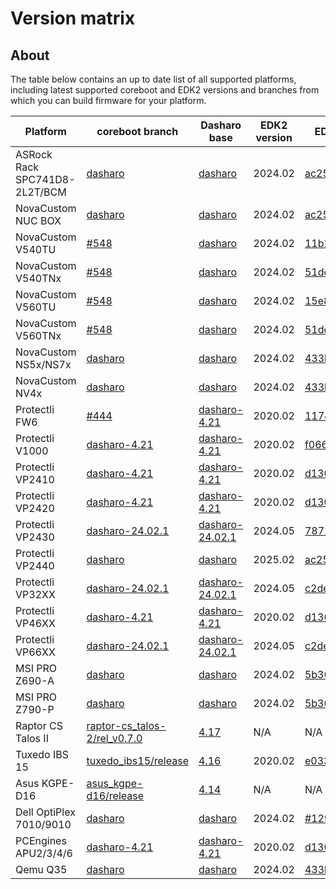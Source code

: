 # Version matrix

## About

The table below contains an up to date list of all supported platforms,
including latest supported coreboot and EDK2 versions and branches from which
you can build firmware for your platform.

|           Platform            |                                            coreboot branch                                            |                                Dasharo base                                 | EDK2 version |                                          EDK2 rev                                           |
| ----------------------------- | ----------------------------------------------------------------------------------------------------- | --------------------------------------------------------------------------- | ------------ | ------------------------------------------------------------------------------------------- |
| ASRock Rack SPC741D8-2L2T/BCM | [dasharo](https://github.com/dasharo/coreboot/tree/dasharo)                                           | [dasharo](https://github.com/dasharo/coreboot/tree/dasharo)                 | 2024.02      | [ac25544f92](https://github.com/dasharo/edk2/tree/91a7a092361befde7ddf2cd9915828852aff1195) |
| NovaCustom NUC BOX            | [dasharo](https://github.com/dasharo/coreboot/tree/dasharo)                                           | [dasharo](https://github.com/dasharo/coreboot/tree/dasharo)                 | 2024.02      | [ac25544f92](https://github.com/dasharo/edk2/tree/ac25544f9267598c51f2cb7f3abd08ae5db1318c) |
| NovaCustom V540TU             | [#548](https://github.com/Dasharo/coreboot/pull/548)                                                  | [dasharo](https://github.com/dasharo/coreboot/tree/dasharo)                 | 2024.02      | [11b2679614](https://github.com/dasharo/edk2/tree/11b26796145e29b2ceeb5a00b130f81246115159) |
| NovaCustom V540TNx            | [#548](https://github.com/Dasharo/coreboot/pull/548)                                                  | [dasharo](https://github.com/dasharo/coreboot/tree/dasharo)                 | 2024.02      | [51decd4d1f](https://github.com/dasharo/edk2/tree/51decd4d1fd9d8f64b5eec461e32deb5cc7ae03c) |
| NovaCustom V560TU             | [#548](https://github.com/Dasharo/coreboot/pull/548)                                                  | [dasharo](https://github.com/dasharo/coreboot/tree/dasharo)                 | 2024.02      | [15e8a08772](https://github.com/dasharo/edk2/tree/15e8a0877230c00029bb6fd0843f7494a8bfd8d0) |
| NovaCustom V560TNx            | [#548](https://github.com/Dasharo/coreboot/pull/548)                                                  | [dasharo](https://github.com/dasharo/coreboot/tree/dasharo)                 | 2024.02      | [51decd4d1f](https://github.com/dasharo/edk2/tree/51decd4d1fd9d8f64b5eec461e32deb5cc7ae03c) |
| NovaCustom NS5x/NS7x          | [dasharo](https://github.com/dasharo/coreboot/tree/dasharo)                                           | [dasharo](https://github.com/dasharo/coreboot/tree/dasharo)                 | 2024.02      | [433b7a33ee](https://github.com/dasharo/edk2/tree/433b7a33eeb5ead75546f595e494a2a56e2c6d71) |
| NovaCustom NV4x               | [dasharo](https://github.com/dasharo/coreboot/tree/dasharo)                                           | [dasharo](https://github.com/dasharo/coreboot/tree/dasharo)                 | 2024.02      | [433b7a33ee](https://github.com/dasharo/edk2/tree/433b7a33eeb5ead75546f595e494a2a56e2c6d71) |
| Protectli FW6                 | [#444](https://github.com/Dasharo/coreboot/pull/444)                                                  | [dasharo-4.21](https://github.com/dasharo/coreboot/tree/dasharo-4.21)       | 2020.02      | [1174634037](https://github.com/dasharo/edk2/tree/1174634037dc986a2221176657407ea3447cf6a6) |
| Protectli V1000               | [dasharo-4.21](https://github.com/dasharo/coreboot/tree/dasharo-4.21)                                 | [dasharo-4.21](https://github.com/dasharo/coreboot/tree/dasharo-4.21)       | 2020.02      | [f06673308f](https://github.com/dasharo/edk2/tree/f06673308fde0bd11c32a127825ff52355cdbbe8) |
| Protectli VP2410              | [dasharo-4.21](https://github.com/dasharo/coreboot/tree/dasharo-4.21)                                 | [dasharo-4.21](https://github.com/dasharo/coreboot/tree/dasharo-4.21)       | 2020.02      | [d130aececb](https://github.com/dasharo/edk2/tree/d130aececbdd5f50fa93d0e2b2fa52cee036788a) |
| Protectli VP2420              | [dasharo-4.21](https://github.com/dasharo/coreboot/tree/dasharo-4.21)                                 | [dasharo-4.21](https://github.com/dasharo/coreboot/tree/dasharo-4.21)       | 2020.02      | [d130aececb](https://github.com/dasharo/edk2/tree/d130aececbdd5f50fa93d0e2b2fa52cee036788a) |
| Protectli VP2430              | [dasharo-24.02.1](https://github.com/dasharo/coreboot/tree/dasharo-24.02.1)                           | [dasharo-24.02.1](https://github.com/dasharo/coreboot/tree/dasharo-24.02.1) | 2024.05      | [787234d5e5](https://github.com/Dasharo/edk2/tree/787234d5e5bdd975bec7cd51ef25ab4bc6390484) |
| Protectli VP2440              | [dasharo](https://github.com/dasharo/coreboot/tree/dasharo)                                           | [dasharo](https://github.com/dasharo/coreboot/tree/dasharo)                 | 2025.02      | [ac25544f92](https://github.com/dasharo/edk2/tree/ac25544f9267598c51f2cb7f3abd08ae5db1318c) |
| Protectli VP32XX              | [dasharo-24.02.1](https://github.com/dasharo/coreboot/tree/dasharo-24.02.1)                           | [dasharo-24.02.1](https://github.com/dasharo/coreboot/tree/dasharo-24.02.1) | 2024.05      | [c2de870a67](https://github.com/Dasharo/edk2/tree/c2de870a67b7c422bb5344ee0389723c1e6aa7af) |
| Protectli VP46XX              | [dasharo-4.21](https://github.com/dasharo/coreboot/tree/dasharo-4.21)                                 | [dasharo-4.21](https://github.com/dasharo/coreboot/tree/dasharo-4.21)       | 2020.02      | [d130aececb](https://github.com/dasharo/edk2/tree/d130aececbdd5f50fa93d0e2b2fa52cee036788a) |
| Protectli VP66XX              | [dasharo-24.02.1](https://github.com/dasharo/coreboot/tree/dasharo-24.02.1)                           | [dasharo-24.02.1](https://github.com/dasharo/coreboot/tree/dasharo-24.02.1) | 2024.05      | [c2de870a67](https://github.com/Dasharo/edk2/tree/c2de870a67b7c422bb5344ee0389723c1e6aa7af) |
| MSI PRO Z690-A                | [dasharo](https://github.com/dasharo/coreboot/tree/dasharo)                                           | [dasharo](https://github.com/dasharo/coreboot/tree/dasharo)                 | 2024.02      | [5b3658c050](https://github.com/dasharo/edk2/tree/5b3658c0503758f58861000a36251cd687a9d5a7) |
| MSI PRO Z790-P                | [dasharo](https://github.com/dasharo/coreboot/tree/dasharo)                                           | [dasharo](https://github.com/dasharo/coreboot/tree/dasharo)                 | 2024.02      | [5b3658c050](https://github.com/dasharo/edk2/tree/5b3658c0503758f58861000a36251cd687a9d5a7) |
| Raptor CS Talos II            | [raptor-cs_talos-2/rel_v0.7.0](https://github.com/dasharo/coreboot/tree/raptor-cs_talos-2/rel_v0.7.0) | [4.17](https://github.com/dasharo/coreboot/tree/4.17)                       | N/A          | N/A                                                                                         |
| Tuxedo IBS 15                 | [tuxedo_ibs15/release](https://github.com/dasharo/coreboot/tree/tuxedo_ibs15/release)                 | [4.16](https://github.com/dasharo/coreboot/tree/4.16)                       | 2020.02      | [e0334c228c](https://github.com/dasharo/edk2/tree/e0334c228ce4ba51f47ff79a118f214031d4650f) |
| Asus KGPE-D16                 | [asus_kgpe-d16/release](https://github.com/dasharo/coreboot/tree/asus_kgpe-d16/release)               | [4.14](https://github.com/dasharo/coreboot/tree/4.14)                       | N/A          | N/A                                                                                         |
| Dell OptiPlex 7010/9010       | [dasharo](https://github.com/dasharo/coreboot/tree/dasharo)                                           | [dasharo](https://github.com/dasharo/coreboot/tree/dasharo)                 | 2024.02      | [#129](https://github.com/Dasharo/edk2/pull/129)                                            |
| PCEngines APU2/3/4/6          | [dasharo-4.21](https://github.com/dasharo/coreboot/tree/dasharo-4.21)                                 | [dasharo-4.21](https://github.com/dasharo/coreboot/tree/dasharo-4.21)       | 2020.02      | [d130aececb](https://github.com/dasharo/edk2/tree/d130aececbdd5f50fa93d0e2b2fa52cee036788a) |
| Qemu Q35                      | [dasharo](https://github.com/dasharo/coreboot/tree/dasharo)                                           | [dasharo](https://github.com/dasharo/coreboot/tree/dasharo)                 | 2024.02      | [433b7a33ee](https://github.com/dasharo/edk2/tree/433b7a33eeb5ead75546f595e494a2a56e2c6d71) |
